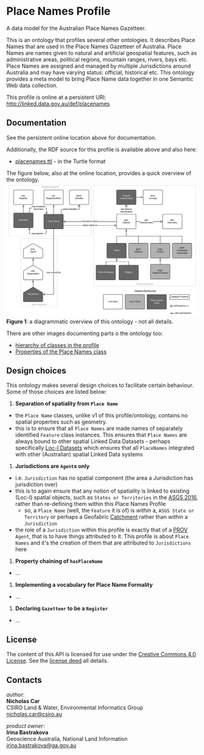 # Place Names Profile
A data model for the Australian Place Names Gazetteer.

This is an ontology that profiles several other ontologies. It describes Place Names that are used in the Place Names Gazetteer of Australia. Place Names are names given to natural and artificial geospatial features, such as administrative areas, political regions, mountain ranges, rivers, bays etc. Place Names are assigned and managed by multiple Jurisdictions around Australia and may have varying status: official, historical etc. This ontology provides a meta model to bring Place Name data together in one Semantic Web data collection.

This profile is online at a persistent URI: <http://linked.data.gov.au/def/placenames>  


## Documentation
See the persistent online location above for documentation.

Additionally, the RDF source for this profile is available above and also here:
* [placenames.ttl](placenames.ttl) - in the Turtle format

The figure below, also at the online location, provides a quick overview of the ontology.
![](placenames.svg)  
**Figure 1**: a diagrammatic overview of this ontology - not all details.

There are other images documenting parts o the ontology too:
* [hierarchy of classes in the profile](hierarchy.png)
* [Properties of the Place Names class](placename-properties.svg)


## Design choices
This ontology makes several design choices to facilitate certain behaviour. Some of those choices are listed below:

1. **Separation of spatiality from `Place Name`**
  * the `Place Name` classes, unlike v1 of this profile/ontology, contains no spatial properties such as geometry.
  * this is to ensure that all `Place Names` are made names of separately identified `Feature` class instances. This ensures that `Place Names` are always bound to other spatial Linked Data Datasets - perhaps specifically [Loc-I Datasets](http://linked.data.gov.au/def/loci#Dataset) which ensures that all `PlaceNames` integrated with other (Australian) spatial Linked Data systems
1. **Jurisdictions are `Agent`s only**
  * i.e. `Jurisdiction` has no spatial component (the area a Jurisdiction has jurisdiction over)
  * this is to again ensure that any notion of spatiality is linked to existing (Loc-I) spatial objects, such as `States or Territories` in the [ASGS 2016](https://asgsld.net/2016/stateorterritory/), rather than re-defining them within this Place Names Profile
    * so, a `Place Name` (well, the `Feature` it is of) is *within* a, `ASGS State or Territory` or perhaps a Geofabric [Catchment](geofabricld.net/catchment/) rather than *within* a `Jurisdiction`
  * the role of a `Jurisdiction` within this profile is exactly that of a [PROV](https://www.w3.org/TR/prov-o/) `Agent`, that is to have things attributed to it. This profile is about `Place Names` and it's the creation of them that are attributed to `Jurisdictions` here
1. **Property chaining of `hasPlaceName`**
  * ...
1. **Implementing a vocabulary for Place Name Formality**
  * ...
1. **Declaring `Gazetteer` to be a `Register`**
  * ...


## License
The content of this API is licensed for use under the [Creative Commons 4.0 License](https://creativecommons.org/licenses/by/4.0/). See the [license deed](LICENSE) all details.


## Contacts
*author*:  
**Nicholas Car**  
CSIRO Land & Water, Environmental Informatics Group  
<nicholas.car@csiro.au>  

*product owner*:  
**Irina Bastrakova**  
Geoscience Australia, National Land Information  
<irina.bastrakova@ga.gov.au>
